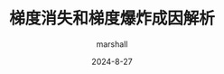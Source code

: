 ---
layout: post
title: "梯度消失和梯度爆炸成因解析"
date:   2024-8-27
tags: [Deep Learning]
comments: true
author: marshall
---
